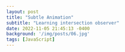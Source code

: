 ```yaml
---
layout: post
title: "Subtle Animation"
subtitle: "Learning intersection observer"
date: 2022-11-05 21:45:13 -0400
background: '/img/posts/06.jpg'
tags: [JavaScript]
---
```


<head>
  <link rel="stylesheet" href="https://cdnjs.cloudflare.com/ajax/libs/highlight.js/9.15.10/styles/monokai.min.css">
<style>
  section {
    display: grid;
    place-items: center;
    align-items: center;
    min-height: 100vh;
  }
  .hidden {
    opacity: 0;
    filter: blur(10px);
    transform: translateX(-100%);
    transition: all 1s;
  }
  .show {
    opacity: 1 !important;
    filter: blur(0px);
    transform: translateX(0);
  }
  .parent {
    min-height: 40px;
    width: 40px;
    background-color: #f1f1f1;
  }
  .child {
    width: 50%;
    height: 50%;
    background-color: blue;
    border-radius: 50%;
    animation: move-around 1s ease-in-out infinite;
  }
  .parent:hover .child {
    animation-play-state: paused;
  }
  @keyframes move-around {
    0% {
      transform: translate(0, 0);
    }
    25% {
      transform: translate(100%, 0);
    }
    50% {
      transform: translate(100%, 100%);
    }
    75% {
      transform: translate(0, 100%);
    }
    100% {
      transform: translate(0, 0);
    }
  }
  </style>
</head>
<section class="hidden">
  <h1>CSS section</h1>
  <code>
    .hidden {
      opacity: 0;
      filter: blur(10px);
      transform: translateX(-100%);
      transition: all 1s;
    }
    .show {
      opacity: 1 !important;
      filter: blur(0px);
      transform: translateX(0);
    }
  </code>
</section>
<section class="hidden">
  <h1>JavaScript section</h1>
  <code>
  const observer = new IntersectionObserver((entries) => {
    entries.forEach((entry) => {
      if (entry.isIntersecting) {
        entry.target.classList.add("show");
      } else {
        entry.target.classList.remove("show");
      }
    });
  });
  const hidden = document.querySelectorAll(".hidden");
  hidden.forEach((element) => {
    observer.observe(element);
  })
</section>
<section class="hidden">
<h1>Simple Animation Section</h1>
  <div class="parent">
    <div class="child">
      <code>
        .parent {
          min-height: 40px;
          width: 40px;
        }
        .child {
          width: 50%;
          height: 50%;
          background-color: #f00;
          border-radius: 50%;
        }
        .parent:hover .child {
          width: 100%;
          height: 100%;
        }
    </div>
  </div>

<script>
  const observer = new IntersectionObserver((entries) => {
    entries.forEach((entry) => {
      if (entry.isIntersecting) {
        entry.target.classList.add("show");
      } else {
        entry.target.classList.remove("show");
      }
    });
  });
  const hidden = document.querySelectorAll(".hidden");
  hidden.forEach((element) => {
    observer.observe(element);
  })
</script>
  